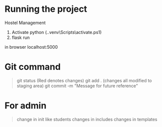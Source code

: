 # Running the project

Hostel Management
  1. Activate python (.\.venv\Scripts\activate.ps1)
  2. flask run 

in browser
localhost:5000


# Git command 
> git status (Red denotes changes)
> git add .  (changes all modified to staging area)
> git commit -m "Message for future reference"


# For admin
> change in init like students
> changes in includes
> changes in templates
